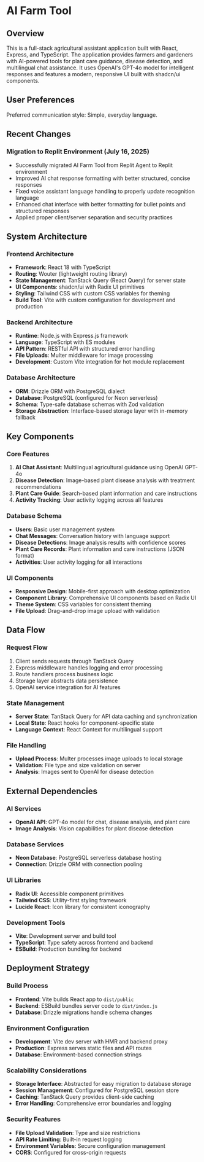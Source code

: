 # AI Farm Tool

## Overview

This is a full-stack agricultural assistant application built with React, Express, and TypeScript. The application provides farmers and gardeners with AI-powered tools for plant care guidance, disease detection, and multilingual chat assistance. It uses OpenAI's GPT-4o model for intelligent responses and features a modern, responsive UI built with shadcn/ui components.

## User Preferences

Preferred communication style: Simple, everyday language.

## Recent Changes

### Migration to Replit Environment (July 16, 2025)
- Successfully migrated AI Farm Tool from Replit Agent to Replit environment
- Improved AI chat response formatting with better structured, concise responses
- Fixed voice assistant language handling to properly update recognition language
- Enhanced chat interface with better formatting for bullet points and structured responses
- Applied proper client/server separation and security practices

## System Architecture

### Frontend Architecture
- **Framework**: React 18 with TypeScript
- **Routing**: Wouter (lightweight routing library)
- **State Management**: TanStack Query (React Query) for server state
- **UI Components**: shadcn/ui with Radix UI primitives
- **Styling**: Tailwind CSS with custom CSS variables for theming
- **Build Tool**: Vite with custom configuration for development and production

### Backend Architecture
- **Runtime**: Node.js with Express.js framework
- **Language**: TypeScript with ES modules
- **API Pattern**: RESTful API with structured error handling
- **File Uploads**: Multer middleware for image processing
- **Development**: Custom Vite integration for hot module replacement

### Database Architecture
- **ORM**: Drizzle ORM with PostgreSQL dialect
- **Database**: PostgreSQL (configured for Neon serverless)
- **Schema**: Type-safe database schemas with Zod validation
- **Storage Abstraction**: Interface-based storage layer with in-memory fallback

## Key Components

### Core Features
1. **AI Chat Assistant**: Multilingual agricultural guidance using OpenAI GPT-4o
2. **Disease Detection**: Image-based plant disease analysis with treatment recommendations
3. **Plant Care Guide**: Search-based plant information and care instructions
4. **Activity Tracking**: User activity logging across all features

### Database Schema
- **Users**: Basic user management system
- **Chat Messages**: Conversation history with language support
- **Disease Detections**: Image analysis results with confidence scores
- **Plant Care Records**: Plant information and care instructions (JSON format)
- **Activities**: User activity logging for all interactions

### UI Components
- **Responsive Design**: Mobile-first approach with desktop optimization
- **Component Library**: Comprehensive UI components based on Radix UI
- **Theme System**: CSS variables for consistent theming
- **File Upload**: Drag-and-drop image upload with validation

## Data Flow

### Request Flow
1. Client sends requests through TanStack Query
2. Express middleware handles logging and error processing
3. Route handlers process business logic
4. Storage layer abstracts data persistence
5. OpenAI service integration for AI features

### State Management
- **Server State**: TanStack Query for API data caching and synchronization
- **Local State**: React hooks for component-specific state
- **Language Context**: React Context for multilingual support

### File Handling
- **Upload Process**: Multer processes image uploads to local storage
- **Validation**: File type and size validation on server
- **Analysis**: Images sent to OpenAI for disease detection

## External Dependencies

### AI Services
- **OpenAI API**: GPT-4o model for chat, disease analysis, and plant care
- **Image Analysis**: Vision capabilities for plant disease detection

### Database Services
- **Neon Database**: PostgreSQL serverless database hosting
- **Connection**: Drizzle ORM with connection pooling

### UI Libraries
- **Radix UI**: Accessible component primitives
- **Tailwind CSS**: Utility-first styling framework
- **Lucide React**: Icon library for consistent iconography

### Development Tools
- **Vite**: Development server and build tool
- **TypeScript**: Type safety across frontend and backend
- **ESBuild**: Production bundling for backend

## Deployment Strategy

### Build Process
- **Frontend**: Vite builds React app to `dist/public`
- **Backend**: ESBuild bundles server code to `dist/index.js`
- **Database**: Drizzle migrations handle schema changes

### Environment Configuration
- **Development**: Vite dev server with HMR and backend proxy
- **Production**: Express serves static files and API routes
- **Database**: Environment-based connection strings

### Scalability Considerations
- **Storage Interface**: Abstracted for easy migration to database storage
- **Session Management**: Configured for PostgreSQL session store
- **Caching**: TanStack Query provides client-side caching
- **Error Handling**: Comprehensive error boundaries and logging

### Security Features
- **File Upload Validation**: Type and size restrictions
- **API Rate Limiting**: Built-in request logging
- **Environment Variables**: Secure configuration management
- **CORS**: Configured for cross-origin requests